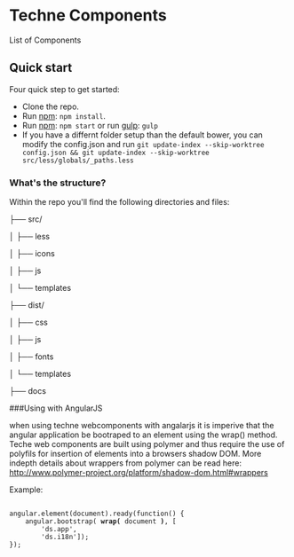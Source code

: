 # Techne Components

List of Components

## Quick start

Four quick step to get started:

- Clone the repo.
- Run [npm](https://www.npmjs.org): `npm install`.
- Run [npm](https://www.npmjs.org): `npm start` or run [gulp](http://gulpjs.com/): `gulp`
- If you have a differnt folder setup than the default bower, you can modify the config.json
and run `git update-index --skip-worktree config.json && git update-index --skip-worktree src/less/globals/_paths.less`


### What's the structure? 

Within the repo you'll find the following directories and files:


├── src/

│   ├── less

│   ├── icons

│   ├── js

│   └── templates

├── dist/

│   ├── css

│   ├── js

│   ├── fonts

│   └── templates

├── docs


###Using with AngularJS

when using techne webcomponents with angalarjs it is imperive that the angular application be bootraped to an element
using the wrap() method.  Teche web components are built using polymer and thus require the use of polyfils for insertion
of elements into a browsers shadow DOM.  More indepth details about wrappers from polymer can be read here: http://www.polymer-project.org/platform/shadow-dom.html#wrappers

Example: 

<pre><code>
angular.element(document).ready(function() {
    angular.bootstrap( <b>wrap(</b> document <b>)</b>, [
        'ds.app',
        'ds.i18n']);
});
</code></pre>

